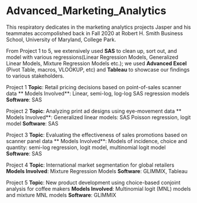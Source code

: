 # Advanced_Marketing_Analytics
This respiratory dedicates in the marketing analytics projects Jasper and his teammates accompolished back in Fall 2020 at Robert H. Smith Business School, University of Maryland, College Park. 

From Project 1 to 5, we extensively used **SAS** to clean up, sort out, and model with various regressions(Linear Regression Models, Generalized Linear Models, Mixture Regression Models etc.); we used **Advanced Excel** (Pivot Table, macros, VLOOKUP, etc) and **Tableau** to showcase our findings to various stakeholders.  


Project 1
  **Topic**: Retail pricing decisions based on point-of-sales scanner data
  ** Models Involved**: Linear, semi-log, log-log SAS regression models
  **Software**: SAS
  
Project 2
  **Topic**: Analyzing print ad designs using eye-movement data
  ** Models Involved**: Generalized linear models: SAS Poisson regression, logit model
  **Software**: SAS
  
Project 3
  **Topic**: Evaluating the effectiveness of sales promotions based on scanner panel data
  ** Models Involved**: Models of incidence, choice and quantity: semi-log regression, logit model, multinomial logit model
  **Software**: SAS
  
Project 4
  **Topic**: International market segmentation for global retailers
  **Models Involved**: Mixture Regression Models
  **Software**: GLIMMIX, Tableau
  
Project 5
  **Topic**: New product development using choice-based conjoint analysis for coffee makers
  **Models Involved**: Multinomial logit (MNL) models and mixture MNL models
  **Software**: GLIMMIX
